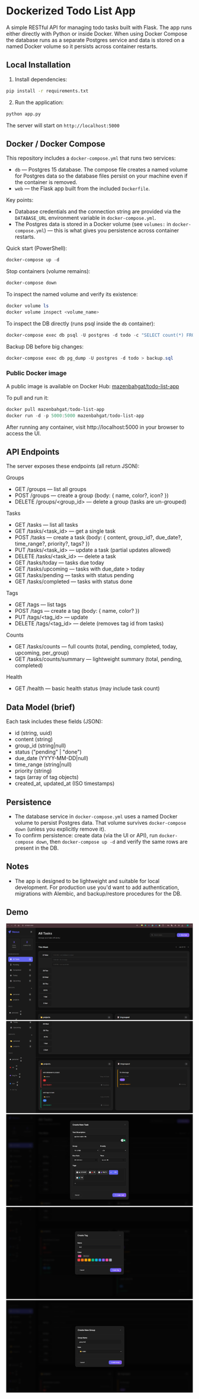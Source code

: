 # Dockerized Todo List App

A simple RESTful API for managing todo tasks built with Flask. The app runs either directly with Python or inside Docker. When using Docker Compose the database runs as a separate Postgres service and data is stored on a named Docker volume so it persists across container restarts.

## Local Installation

1. Install dependencies:

```bash
pip install -r requirements.txt
```

2. Run the application:

```bash
python app.py
```

The server will start on `http://localhost:5000`


## Docker / Docker Compose

This repository includes a `docker-compose.yml` that runs two services:

- `db` — Postgres 15 database. The compose file creates a named volume for Postgres data so the database files persist on your machine even if the container is removed.
- `web` — the Flask app built from the included `Dockerfile`.

Key points:

- Database credentials and the connection string are provided via the `DATABASE_URL` environment variable in `docker-compose.yml`.
- The Postgres data is stored in a Docker volume (see `volumes:` in `docker-compose.yml`) — this is what gives you persistence across container restarts.

Quick start (PowerShell):

```powershell
docker-compose up -d
```

Stop containers (volume remains):

```powershell
docker-compose down
```

To inspect the named volume and verify its existence:

```powershell
docker volume ls
docker volume inspect <volume_name>
```

To inspect the DB directly (runs psql inside the `db` container):

```powershell
docker-compose exec db psql -U postgres -d todo -c "SELECT count(*) FROM tasks;"
```

Backup DB before big changes:

```powershell
docker-compose exec db pg_dump -U postgres -d todo > backup.sql
```

### Public Docker image
A public image is available on Docker Hub: [mazenbahgat/todo-list-app](https://hub.docker.com/r/mazenbahgat/todo-list-app)

To pull and run it:

```powershell
docker pull mazenbahgat/todo-list-app
docker run -d -p 5000:5000 mazenbahgat/todo-list-app
```
After running any container, visit http://localhost:5000 in your browser to access the UI.

## API Endpoints

The server exposes these endpoints (all return JSON):

Groups
- GET /groups — list all groups
- POST /groups — create a group (body: { name, color?, icon? })
- DELETE /groups/<group_id> — delete a group (tasks are un-grouped)

Tasks
- GET /tasks — list all tasks
- GET /tasks/<task_id> — get a single task
- POST /tasks — create a task (body: { content, group_id?, due_date?, time_range?, priority?, tags? })
- PUT /tasks/<task_id> — update a task (partial updates allowed)
- DELETE /tasks/<task_id> — delete a task
- GET /tasks/today — tasks due today
- GET /tasks/upcoming — tasks with due_date > today
- GET /tasks/pending — tasks with status pending
- GET /tasks/completed — tasks with status done

Tags
- GET /tags — list tags
- POST /tags — create a tag (body: { name, color? })
- PUT /tags/<tag_id> — update
- DELETE /tags/<tag_id> — delete (removes tag id from tasks)

Counts
- GET /tasks/counts — full counts (total, pending, completed, today, upcoming, per_group)
- GET /tasks/counts/summary — lightweight summary (total, pending, completed)

Health
- GET /health — basic health status (may include task count)

## Data Model (brief)

Each task includes these fields (JSON):

- id (string, uuid)
- content (string)
- group_id (string|null)
- status ("pending" | "done")
- due_date (YYYY-MM-DD|null)
- time_range (string|null)
- priority (string)
- tags (array of tag objects)
- created_at, updated_at (ISO timestamps)

## Persistence

- The database service in `docker-compose.yml` uses a named Docker volume to persist Postgres data. That volume survives `docker-compose down` (unless you explicitly remove it).
- To confirm persistence: create data (via the UI or API), run `docker-compose down`, then `docker-compose up -d` and verify the same rows are present in the DB.

## Notes

- The app is designed to be lightweight and suitable for local development. For production use you'd want to add authentication, migrations with Alembic, and backup/restore procedures for the DB.

## Demo
![alt text](screenshot-1.png)
![alt text](screenshot-2.png)
![alt text](screenshot-3.png)
![alt text](screenshot-4.png)
![alt text](screenshot-5.png)

